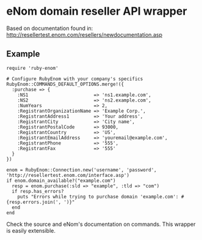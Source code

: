 eNom domain reseller API wrapper
================================

Based on documentation found in:
http://resellertest.enom.com/resellers/newdocumentation.asp

Example
-------

    require 'ruby-enom'

    # Configure RubyEnom with your company's specifics
    RubyEnom::COMMANDS_DEFAULT_OPTIONS.merge!({
      :purchase => {
        :NS1                        => 'ns1.example.com',
        :NS2                        => 'ns2.example.com',
        :NumYears                   => 2,
        :RegistrantOrganizationName => 'Example Corp.',
        :RegistrantAddress1         => 'Your address',
        :RegistrantCity             => 'City name',
        :RegistrantPostalCode       => 93000,
        :RegistrantCountry          => 'US',
        :RegistrantEmailAddress     => 'youremail@example.com',
        :RegistrantPhone            => '555',
        :RegistrantFax              => '555'
      }
    })

    enom = RubyEnom::Connection.new('username', 'password', 'http://resellertest.enom.com/interface.asp')
    if enom.domain_available?("example.com")
      resp = enom.purchase(:sld => "example", :tld => "com")
      if resp.has_errors?
        puts "Errors while trying to purchase domain 'example.com': #{resp.errors.join(', ')}"
      end
    end

Check the source and eNom's documentation on commands. This wrapper is easily extensible.
